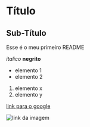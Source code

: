 
# Título
## Sub-Título

Esse é o meu primeiro README

*italico*
**negrito**
- elemento 1
- elemento 2
1) elemento x
2) elemento y

[link para o google](http://www.google.com)

![link da imagem](http://)

